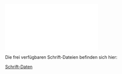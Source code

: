 ![ZDI Typo.pdf](.attachments.935600/ZDI%20Typo.pdf)

Die frei verfügbaren Schrift-Dateien befinden sich hier:

[Schrift-Daten](/ZDI%20Ablage%202111/05%20%C3%96ffentlichkeitsarbeit/01%20Corporate%20Design/03%20Schrift%2C%20Typografie/Schrift-Daten/?fileId=938683)